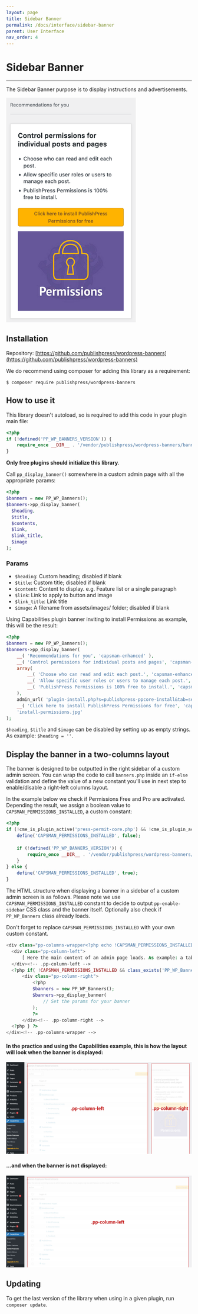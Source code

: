 ```yaml
---
layout: page
title: Sidebar Banner
permalink: /docs/interface/sidebar-banner
parent: User Interface
nav_order: 4
---
```


# Sidebar Banner

---
The Sidebar Banner purpose is to display instructions and advertisements.

![Sidebar Banner](/assets/img/interface/sidebar-banner.png)

## Installation

Repository: [https://github.com/publishpress/wordpress-banners](https://github.com/publishpress/wordpress-banners)

We do recommend using composer for adding this library as a requirement:

```shell
$ composer require publishpress/wordpress-banners
```

## How to use it

This library doesn't autoload, so is required to add this code in your plugin main file:
```php
<?php
if (!defined('PP_WP_BANNERS_VERSION')) {
    require_once __DIR__ . '/vendor/publishpress/wordpress-banners/banners.php';
}
```

**Only free plugins should initialize this library**.

Call `pp_display_banner()` somewhere in a custom admin page with all the appropriate params:

```php
<?php
$banners = new PP_WP_Banners();
$banners->pp_display_banner(
  $heading,
  $title,
  $contents,
  $link,
  $link_title,
  $image
);
```

### Params

* `$heading`: Custom heading; disabled if blank
* `$title`: Custom title; disabled if blank
* `$content`: Content to display. e.g. Feature list or a single paragraph
* `$link`: Link to apply to button and image
* `$link_title`: Link title
* `$image`: A filename from assets/images/ folder; disabled if blank

Using Capabilities plugin banner inviting to install Permissions as example, this will be the result:

```php
<?php
$banners = new PP_WP_Banners();
$banners->pp_display_banner(
    __( 'Recommendations for you', 'capsman-enhanced' ),
    __( 'Control permissions for individual posts and pages', 'capsman-enhanced' ),
    array(
        __( 'Choose who can read and edit each post.', 'capsman-enhanced' ),
        __( 'Allow specific user roles or users to manage each post.', 'capsman-enhanced' ),
        __( 'PublishPress Permissions is 100% free to install.', 'capsman-enhanced' )
    ),
    admin_url( 'plugin-install.php?s=publishpress-ppcore-install&tab=search&type=term' ),
    __( 'Click here to install PublishPress Permissions for free', 'capsman-enhanced' ),
    'install-permissions.jpg'
);
```

`$heading`, `$title` and `$image` can be disabled by setting up as empty strings. As example: `$heading = ''`.

## Display the banner in a two-columns layout

The banner is designed to be outputted in the right sidebar of a custom admin screen. You can wrap the code to call `banners.php` inside an `if-else` validation and define the value of a new constant you'll use in next step to enable/disable a right-left columns layout.

In the example below we check if Permissions Free and Pro are activated. Depending the result, we assign a boolean value to `CAPSMAN_PERMISSIONS_INSTALLED`, a custom constant:

```php
<?php
if (!cme_is_plugin_active('press-permit-core.php') && !cme_is_plugin_active('presspermit-pro.php')) {
	define('CAPSMAN_PERMISSIONS_INSTALLED', false);

	if (!defined('PP_WP_BANNERS_VERSION')) {
	    require_once __DIR__ . '/vendor/publishpress/wordpress-banners/banners.php';
	}
} else {
	define('CAPSMAN_PERMISSIONS_INSTALLED', true);
}
```

The HTML structure when displaying a banner in a sidebar of a custom admin screen is as follows. Please note we use `CAPSMAN_PERMISSIONS_INSTALLED` constant to decide to output `pp-enable-sidebar` CSS class and the banner itself. Optionally also check if `PP_WP_Banners` class already loads.

Don't forget to replace `CAPSMAN_PERMISSIONS_INSTALLED` with your own custom constant.

```php
<div class="pp-columns-wrapper<?php echo !CAPSMAN_PERMISSIONS_INSTALLED ? ' pp-enable-sidebar' : '' ?>">
  <div class="pp-column-left">
      [ Here the main content of an admin page loads. As example: a table, tabs, etc. ]
  </div><!-- .pp-column-left -->
  <?php if( !CAPSMAN_PERMISSIONS_INSTALLED && class_exists('PP_WP_Banners') ) { ?>
      <div class="pp-column-right">
          <?php
          $banners = new PP_WP_Banners();
          $banners->pp_display_banner(
              // Set the params for your banner
          );
          ?>
      </div><!-- .pp-column-right -->
  <?php } ?>
</div><!-- .pp-columns-wrapper -->
```

#### In the practice and using the Capabilities example, this is how the layout will look when the banner is displayed:

![2 Columns Layout](/assets/img/interface/sidebar-banner-2-columns.jpg)

#### ...and when the banner is not displayed:

![1 Column Layout](/assets/img/interface/sidebar-banner-1-column.jpg)

## Updating

To get the last version of the library when using in a given plugin, run `composer update`.
